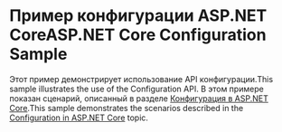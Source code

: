 # <a name="aspnet-core-configuration-sample"></a><span data-ttu-id="c0049-101">Пример конфигурации ASP.NET Core</span><span class="sxs-lookup"><span data-stu-id="c0049-101">ASP.NET Core Configuration Sample</span></span>

<span data-ttu-id="c0049-102">Этот пример демонстрирует использование API конфигурации.</span><span class="sxs-lookup"><span data-stu-id="c0049-102">This sample illustrates the use of the Configuration API.</span></span> <span data-ttu-id="c0049-103">В этом примере показан сценарий, описанный в разделе [Конфигурация в ASP.NET Core](https://docs.microsoft.com/aspnet/core/fundamentals/configuration).</span><span class="sxs-lookup"><span data-stu-id="c0049-103">This sample demonstrates the scenarios described in the [Configuration in ASP.NET Core](https://docs.microsoft.com/aspnet/core/fundamentals/configuration) topic.</span></span>
